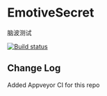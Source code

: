 # EmotiveSecret
脑波测试

[![Build status](https://ci.appveyor.com/api/projects/status/s0wkb768kv63c99l?svg=true)](https://ci.appveyor.com/project/IamWenboZhang/emotivesecret)

## Change Log
Added Appveyor CI for this repo
